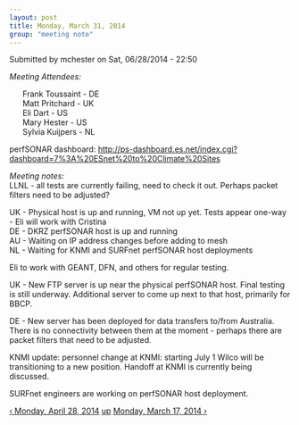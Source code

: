 ```yaml
---
layout: post
title: Monday, March 31, 2014 
group: "meeting note"
---
```


<div id="content" class="column">
    <div class="section">
        <a id="main-content"></a>
        <div class="region region-content">
            <div id="block-system-main" class="block block-system">
                <div class="content">
                    <div id="node-25" class="node node-book node-full clearfix" about="/content/monday-march-31-2014" typeof="sioc:Item foaf:Document">
                        <span property="dc:title" content="Monday, March 31, 2014" class="rdf-meta element-hidden"></span><span property="sioc:num_replies" content="0" datatype="xsd:integer" class="rdf-meta element-hidden"></span>
                        <div class="meta submitted">
                            <span property="dc:date dc:created" content="2014-06-28T22:50:34-07:00" datatype="xsd:dateTime" rel="sioc:has_creator">Submitted by <span class="username" xml:lang="" about="/users/mchester" typeof="sioc:UserAccount" property="foaf:name" datatype="">mchester</span> on Sat, 06/28/2014 - 22:50</span>    
                        </div>
                        <div class="content clearfix">
                            <div class="field field-name-body field-type-text-with-summary field-label-hidden">
                                <div class="field-items">
                                    <div class="field-item even" property="content:encoded">
                                        <p><em>Meeting Attendees:</em></p>
                                        <ul>
                                            Frank Toussaint - DE<br>
                                            Matt Pritchard - UK<br>
                                            Eli Dart - US<br>
                                            Mary Hester - US<br>
                                            Sylvia Kuijpers - NL
                                        </ul>
                                        <p>perfSONAR dashboard: <a href="http://ps-dashboard.es.net/index.cgi?dashboard=7%3A%20ESnet%20to%20Climate%20Sites">http://ps-dashboard.es.net/index.cgi?dashboard=7%3A%20ESnet%20to%20Climate%20Sites</a></p>
                                        <p><em>Meeting notes: </em><br>
                                            LLNL - all tests are currently failing, need to check it out.  Perhaps packet filters need to be adjusted?
                                        </p>
                                        <p>UK - Physical host is up and running, VM not up yet.  Tests appear one-way - Eli will work with Cristina<br>
                                            DE - DKRZ perfSONAR host is up and running<br>
                                            AU - Waiting on IP address changes before adding to mesh<br>
                                            NL - Waiting for KNMI and SURFnet perfSONAR host deployments
                                        </p>
                                        <p>Eli to work with GEANT, DFN, and others for regular testing.</p>
                                        <p>UK - New FTP server is up near the physical perfSONAR host.  Final testing is still underway. Additional server to come up next to that host, primarily for BBCP.</p>
                                        <p>DE - New server has been deployed for data transfers to/from Australia.  There is no connectivity between them at the moment - perhaps there are packet filters that need to be adjusted.  </p>
                                        <p>KNMI update:  personnel change at KNMI: starting July 1 Wilco will be transitioning to a new position.  Handoff at KNMI is currently being discussed.</p>
                                        <p>SURFnet engineers are working on perfSONAR host deployment.</p>
                                    </div>
                                </div>
                            </div>
                            <div id="book-navigation-14" class="book-navigation">
                                <div class="page-links clearfix">
                                    <a href="{{site.baseurl}}/monday-april-28-2014" class="page-previous" title="Go to previous page">‹ Monday, April 28, 2014</a>
                                    <a href="{{site.baseurl}}/meeting-notes" class="page-up" title="Go to parent page">up</a>
                                    <a href="{{site.baseurl}}/monday-march-17-2014" class="page-next" title="Go to next page">Monday, March 17, 2014 ›</a>
                                </div>
                            </div>
                        </div>
                    </div>
                </div>
            </div>
        </div>
    </div>
</div>